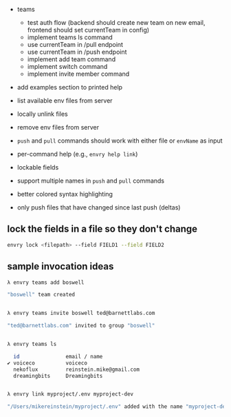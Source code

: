 * teams
  * test auth flow (backend should create new team on new email, frontend should set currentTeam in config)
  * implement teams ls command
  * use currentTeam in /pull endpoint
  * use currentTeam in /push endpoint
  * implement add team command
  * implement switch command
  * implement invite member command

* add examples section to printed help
* list available env files from server
* locally unlink files
* remove env files from server
* `push` and `pull` commands should work with either file or `envName` as input
* per-command help (e.g., `envry help link`)
* lockable fields
* support multiple names in `push` and `pull` commands
* better colored syntax highlighting
* only push files that have changed since last push (deltas)


## lock the fields in a file so they don't change
```bash
envry lock <filepath> --field FIELD1 --field FIELD2
```

## sample invocation ideas

```bash
λ envry teams add boswell

"boswell" team created


λ envry teams invite boswell ted@barnettlabs.com

"ted@barnettlabs.com" invited to group "boswell"


λ envry teams ls

  id               email / name
✔ voiceco          voiceco
  nekoflux         reinstein.mike@gmail.com
  dreamingbits     Dreamingbits


λ envry link myproject/.env myproject-dev

"/Users/mikereinstein/myproject/.env" added with the name "myproject-dev"

```
